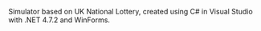 Simulator based on UK National Lottery, created using C# in Visual Studio with .NET 4.7.2 and WinForms.
 
